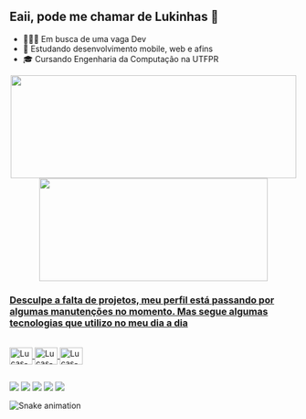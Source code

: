 ## Eaii, pode me chamar de Lukinhas 👋


- 👨🏻‍💻 Em busca de uma vaga Dev
- 📖 Estudando desenvolvimento mobile, web e afins
- 🎓 Cursando Engenharia da Computação na UTFPR

<!-- Div do gitStats e top langs -->
<div align="center">
  <a href="https://github.com/lsouza32">
  <img height="180em" width="500em" src="https://github-readme-stats.vercel.app/api?username=lsouza32&show_icons=true&theme=dracula&include_all_commits=true&count_private=true"/>
  <img height="180em" width="400em" src="https://github-readme-stats.vercel.app/api/top-langs/?username=lsouza32&layout=compact&langs_count=7&theme=dracula"/>
</div>

### Desculpe a falta de projetos, meu perfil está passando por algumas manutenções no momento. Mas segue algumas tecnologias que utilizo no meu dia a dia
<!-- Icons linguagens usadas -->
<div style="display: inline_block"><br>
  <img align="center" alt="Lucas-C" height="30" width="40" src="https://cdn.jsdelivr.net/gh/devicons/devicon/icons/c/c-original.svg">
  <img align="center" alt="Lucas-JS" height="30" width="40" src="https://cdn.jsdelivr.net/gh/devicons/devicon/icons/javascript/javascript-original.svg">
  <img align="center" alt="Lucas-React" height="30" width="40" src="https://cdn.jsdelivr.net/gh/devicons/devicon/icons/react/react-original-wordmark.svg">
  
 ##
 
 <!-- Links de redirecionamento -->
<div> 
  <a href="https://www.youtube.com/" target="_blank"><img src="https://img.shields.io/badge/YouTube-FF0000?style=for-the-badge&logo=youtube&logoColor=white" target="_blank"></a>
 	<a href="https://www.twitch.tv/" target="_blank"><img src="https://img.shields.io/badge/Twitch-9146FF?style=for-the-badge&logo=twitch&logoColor=white" target="_blank"></a>
 <a href="https://discord.gg/" target="_blank"><img src="https://img.shields.io/badge/Discord-7289DA?style=for-the-badge&logo=discord&logoColor=white" target="_blank"></a> 
  <a href = "mailto:"><img src="https://img.shields.io/badge/-Gmail-D14836?style=for-the-badge&logo=gmail&logoColor=white" target="_blank"></a>
  <a href="https://www.linkedin.com" target="_blank"><img src="https://img.shields.io/badge/-LinkedIn-%230077B5?style=for-the-badge&logo=linkedin&logoColor=white" target="_blank"></a> 
 
  <!-- Cobrinha --> 
  ![Snake animation](https://github.com/mendax-sh/mendax-sh/blob/output/github-contribution-grid-snake.svg)
 
</div>
